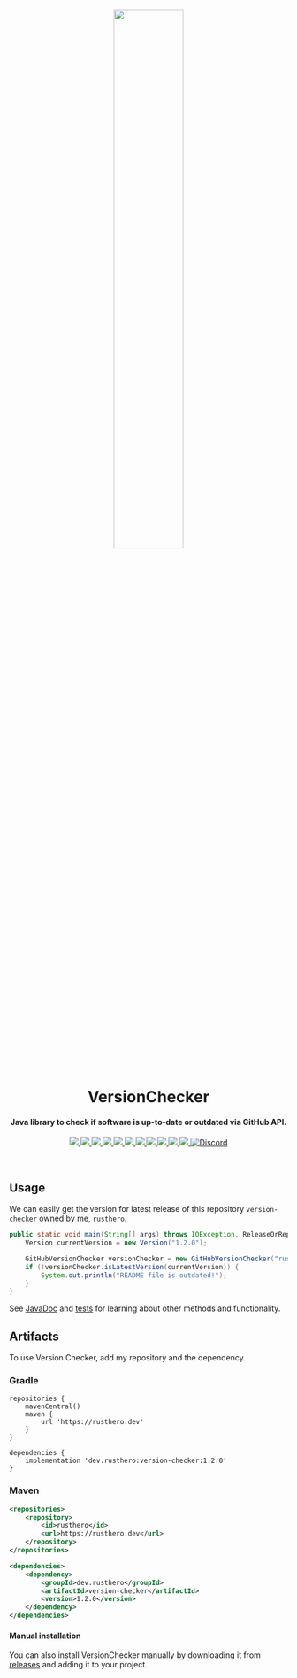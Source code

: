 <h1 align="center">
    <img src="https://user-images.githubusercontent.com/120267985/220111469-ba5b7bcb-6791-4f2e-b25f-f5523d6512f3.png" width=50%/>
    <br>
    VersionChecker   
</h1>

<h4 align="center">
    Java library to check if software is up-to-date or outdated via GitHub API.          
</h4>

<p align="center">
    <a href="https://github.com/rusthero/version-checker/releases">
        <img src="https://img.shields.io/github/release/rusthero/version-checker?height=30&color=B0A384&logo=GitHub&logoColor=white">
    </a>
    <a href="https://opensource.org/licenses/MIT">
        <img src="https://img.shields.io/badge/License-MIT-yellow.svg"/>
    </a>
    <a href="https://rusthero.dev/javadocs/version-checker/1.2.0">
        <img src="https://img.shields.io/badge/javadoc-v1.2.0-green"/>
    </a>
    <a href="https://codecov.io/gh/rusthero/version-checker">
        <img src="https://codecov.io/gh/rusthero/version-checker/branch/main/graph/badge.svg?token=QJY7QSO3GC"/>
    </a>
    <a href="https://sonarcloud.io/summary/new_code?id=rusthero_version-checker">
        <img src="https://sonarcloud.io/api/project_badges/measure?project=rusthero_version-checker&metric=reliability_rating"/>
    </a>
    <a href="https://sonarcloud.io/summary/new_code?id=rusthero_version-checker">
        <img src="https://sonarcloud.io/api/project_badges/measure?project=rusthero_version-checker&metric=security_rating"/>
    </a>
    <a href="https://sonarcloud.io/summary/new_code?id=rusthero_version-checker">
        <img src="https://sonarcloud.io/api/project_badges/measure?project=rusthero_version-checker&metric=sqale_rating"/>
    </a>
    <a href="https://sonarcloud.io/summary/new_code?id=rusthero_version-checker">
        <img src="https://sonarcloud.io/api/project_badges/measure?project=rusthero_version-checker&metric=bugs"/>
    </a>
        <a href="https://sonarcloud.io/summary/new_code?id=rusthero_version-checker">
        <img src="https://sonarcloud.io/api/project_badges/measure?project=rusthero_version-checker&metric=vulnerabilities"/>
    </a>
    <a href="https://sonarcloud.io/summary/new_code?id=rusthero_version-checker">
        <img src="https://sonarcloud.io/api/project_badges/measure?project=rusthero_version-checker&metric=code_smells"/>
    </a>
    <a href="https://sonarcloud.io/summary/new_code?id=rusthero_version-checker">
        <img src="https://sonarcloud.io/api/project_badges/measure?project=rusthero_version-checker&metric=duplicated_lines_density"/>
    </a>
    <a href="https://discord.gg/5C6JgvmwUe">
        <img src="https://img.shields.io/discord/1051165269709557813.svg?style=flat&color=7289DA&logo=Discord" alt="Discord"/>
    </a>
</p>  

<br>

## Usage
We can easily get the version for latest release of this repository `version-checker` owned by me, `rusthero`.
```Java
public static void main(String[] args) throws IOException, ReleaseOrRepoNotFoundException, RateLimitExceededException {
    Version currentVersion = new Version("1.2.0");

    GitHubVersionChecker versionChecker = new GitHubVersionChecker("rusthero", "version-checker");
    if (!versionChecker.isLatestVersion(currentVersion)) {
        System.out.println("README file is outdated!");
    }
}
```
See [JavaDoc](https://rusthero.dev/javadocs/version-checker/1.2.0) and [tests](https://github.com/rusthero/version-checker/tree/main/src/test/java/dev/rusthero/versionchecker) for learning about other methods 
and functionality.

## Artifacts
To use Version Checker, add my repository and the dependency.
### Gradle
```Gradle
repositories {
    mavenCentral()
    maven {
        url 'https://rusthero.dev'
    }
}

dependencies {
    implementation 'dev.rusthero:version-checker:1.2.0'   
}
```
### Maven
```XML
<repositories>
    <repository>
        <id>rusthero</id>
        <url>https://rusthero.dev</url>
    </repository>
</repositories>

<dependencies>
    <dependency>
        <groupId>dev.rusthero</groupId>
        <artifactId>version-checker</artifactId>
        <version>1.2.0</version>
    </dependency>
</dependencies>
```
#### Manual installation
You can also install VersionChecker manually by downloading it from [releases](https://github.com/rusthero/version-checker/releases) and adding it to your project.
